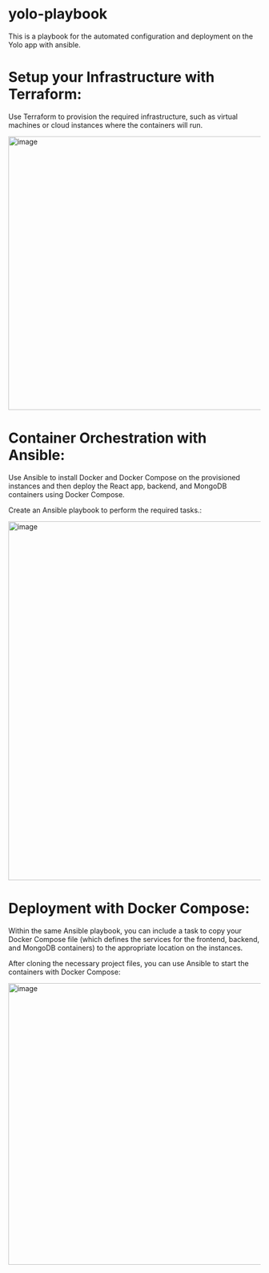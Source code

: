 # yolo-playbook
This is a playbook for the automated configuration and deployment on the  Yolo app with ansible.
# Setup your Infrastructure with Terraform:
Use Terraform to provision the required infrastructure, such as virtual machines or cloud instances where the containers will run.

<img width="545" alt="image" src="https://github.com/spiral99/yolo-playbook/assets/65442188/0929b582-6471-4501-afaf-6539fcf51b8c">

# Container Orchestration with Ansible:
Use Ansible to install Docker and Docker Compose on the provisioned instances and then deploy the React app, backend, and MongoDB containers using Docker Compose.

Create an Ansible playbook to perform the required tasks.:

<img width="715" alt="image" src="https://github.com/spiral99/yolo-playbook/assets/65442188/6e05da67-c767-449d-875a-0dd579e52d69">

# Deployment with Docker Compose:
Within the same Ansible playbook, you can include a task to copy your Docker Compose file (which defines the services for the frontend, backend, and MongoDB containers) to the appropriate location on the instances.

After cloning the necessary project files, you can use Ansible to start the containers with Docker Compose:

<img width="561" alt="image" src="https://github.com/spiral99/yolo-playbook/assets/65442188/8623b2b8-8843-4ff3-8711-0caab0069a11">
